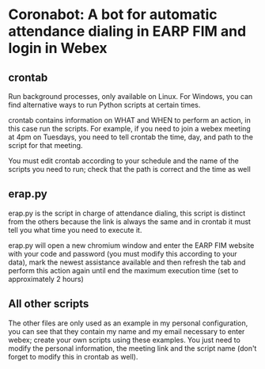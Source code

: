 # Coronabot: A bot for automatic attendance dialing in EARP FIM and login in Webex

## crontab
Run background processes, only available on Linux. For Windows, you can find alternative ways to run Python scripts at certain times.

crontab contains information on WHAT and WHEN to perform an action, in this case run the scripts. For example, if you need to join a webex meeting at 4pm on Tuesdays, you need to tell crontab the time, day, and path to the script for that meeting.

You must edit crontab according to your schedule and the name of the scripts you need to run; check that the path is correct and the time as well

## erap.py
erap.py is the script in charge of attendance dialing, this script is distinct from the others because the link is always the same and in crontab it must tell you what time you need to execute it.

erap.py will open a new chromium window and enter the EARP FIM website with your code and password (you must modify this according to your data), mark the newest assistance available and then refresh the tab and perform this action again until end the maximum execution time (set to approximately 2 hours)

## All other scripts
The other files are only used as an example in my personal configuration, you can see that they contain my name and my email necessary to enter webex; create your own scripts using these examples. You just need to modify the personal information, the meeting link and the script name (don't forget to modify this in crontab as well).

